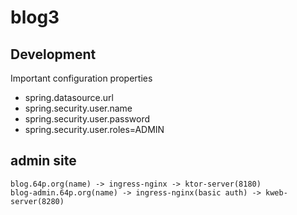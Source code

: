 # blog3

## Development
 
Important configuration properties

 - spring.datasource.url
 - spring.security.user.name
 - spring.security.user.password
 - spring.security.user.roles=ADMIN

## admin site

    blog.64p.org(name) -> ingress-nginx -> ktor-server(8180)
    blog-admin.64p.org(name) -> ingress-nginx(basic auth) -> kweb-server(8280)

